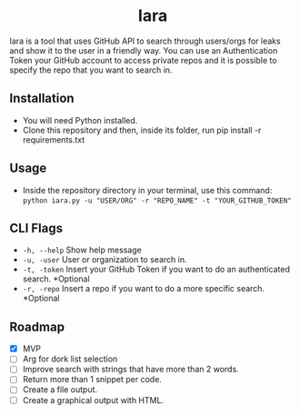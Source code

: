 <p align="center">
</p>
<h1 align="center">
  Iara
</h1>
<p>
Iara is a tool that uses GitHub API to search through users/orgs for leaks and show it to the user in a friendly way. You can use an Authentication Token your GitHub account to access private repos and it is possible to specify the repo that you want to search in.
</p>

## Installation
- You will need Python installed.
- Clone this repository and then, inside its folder, run
  pip install -r requirements.txt
  
## Usage
- Inside the repository directory in your terminal, use this command:
  ```python iara.py -u "USER/ORG" -r "REPO_NAME" -t "YOUR_GITHUB_TOKEN"```

## CLI Flags

-  ```-h, --help```   Show help message
-  ```-u, -user```    User or organization to search in.
-  ```-t, -token```   Insert your GitHub Token if you want to do an authenticated search. *Optional
-  ```-r, -repo```    Insert a repo if you want to do a more specific search. *Optional

## Roadmap

- [x] MVP 
- [ ] Arg for dork list selection
- [ ] Improve search with strings that have more than 2 words.
- [ ] Return more than 1 snippet per code.
- [ ] Create a file output.
- [ ] Create a graphical output with HTML.
